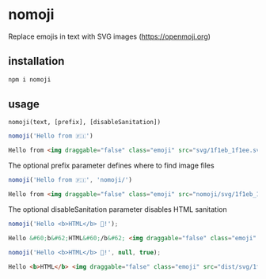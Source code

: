 # nomoji
Replace emojis in text with SVG images (https://openmoji.org)

## installation
```bash
npm i nomoji
```

## usage
`nomoji(text, [prefix], [disableSanitation])`
```js
nomoji('Hello from 🇫🇮')
```
```html
Hello from <img draggable="false" class="emoji" src="svg/1f1eb_1f1ee.svg">
```
The optional prefix parameter defines where to find image files
```js
nomoji('Hello from 🇫🇮', 'nomoji/')
```
```html
Hello from <img draggable="false" class="emoji" src="nomoji/svg/1f1eb_1f1ee.svg">
```
The optional disableSanitation parameter disables HTML sanitation
```js
nomoji('Hello <b>HTML</b> 🤩!');
```
```html
Hello &#60;b&#62;HTML&#60;/b&#62; <img draggable="false" class="emoji" src="svg/1f929.svg">!
```
```js
nomoji('Hello <b>HTML</b> 🤩!', null, true);
```
```html
Hello <b>HTML</b> <img draggable="false" class="emoji" src="dist/svg/1f929.svg">!
```
